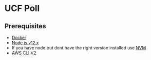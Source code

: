 # UCF Poll

## Prerequisites

- [Docker](https://www.docker.com/get-started)
- [Node.js v12.x](https://nodejs.org/dist/latest-v12.x/)
- If you have node but dont have the right version installed use [NVM](https://github.com/nvm-sh/nvm)
- [AWS CLI V2](https://docs.aws.amazon.com/cli/latest/userguide/install-cliv2.html)
